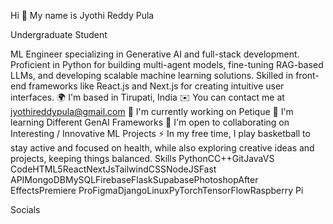 Hi 👋 My name is Jyothi Reddy Pula

Undergraduate Student

ML Engineer specializing in Generative AI and full-stack development. Proficient in Python for building multi-agent models, fine-tuning RAG-based LLMs, and developing scalable machine learning solutions. Skilled in front-end frameworks like React.js and Next.js for creating intuitive user interfaces.
🌍  I'm based in Tirupati, India
✉️  You can contact me at jyothireddypula@gmail.com
🚀  I'm currently working on Petique
🧠  I'm learning Different GenAI Frameworks
🤝  I'm open to collaborating on Interesting / Innovative ML Projects
⚡  In my free time, I play basketball to stay active and focused on health, while also exploring creative ideas and projects, keeping things balanced.
Skills
PythonCC++GitJavaVS CodeHTML5ReactNextJsTailwindCSSNodeJSFast APIMongoDBMySQLFirebaseFlaskSupabasePhotoshopAfter EffectsPremiere ProFigmaDjangoLinuxPyTorchTensorFlowRaspberry Pi

Socials
  
